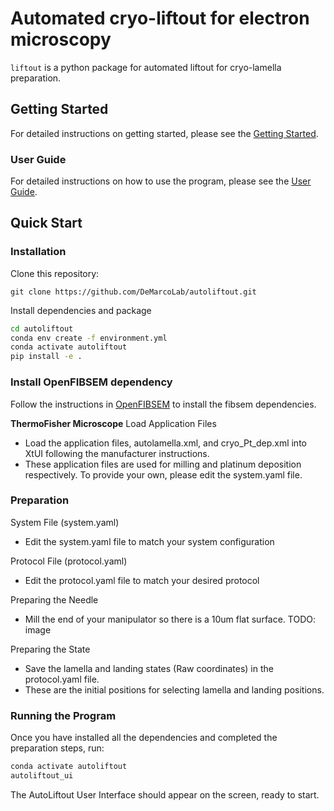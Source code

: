 
# Automated cryo-liftout for electron microscopy

`liftout` is a python package for automated liftout for cryo-lamella preparation.

## Getting Started

For detailed instructions on getting started, please see the [Getting Started](docs/started.md).

### User Guide

For detailed instructions on how to use the program, please see the [User Guide](docs/UserGuide.md).

## Quick Start

### Installation

Clone this repository:

```
git clone https://github.com/DeMarcoLab/autoliftout.git
```

Install dependencies and package

```bash
cd autoliftout
conda env create -f environment.yml
conda activate autoliftout
pip install -e .

```

### Install OpenFIBSEM dependency

Follow the instructions in [OpenFIBSEM](https://github.com/DeMarcoLab/fibsem) to install the fibsem dependencies.

**ThermoFisher Microscope**
Load Application Files

- Load the application files, autolamella.xml, and cryo_Pt_dep.xml into XtUI following the manufacturer instructions.
- These application files are used for milling and platinum deposition respectively. To provide your own, please edit the system.yaml file.

### Preparation

System File (system.yaml)

- Edit the system.yaml file to match your system configuration

Protocol File (protocol.yaml)

- Edit the protocol.yaml file to match your desired protocol

Preparing the Needle

- Mill the end of your manipulator so there is a 10um flat surface. TODO: image

Preparing the State

- Save the lamella and landing states (Raw coordinates) in the protocol.yaml file.
- These are the initial positions for selecting lamella and landing positions.

### Running the Program

Once you have installed all the dependencies and completed the preparation steps, run:

```bash
conda activate autoliftout
autoliftout_ui
```

The AutoLiftout User Interface should appear on the screen, ready to start.
